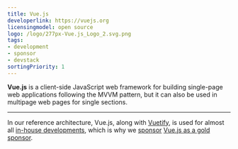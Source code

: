 ```yaml
---
title: Vue.js
developerlink: https://vuejs.org
licensingmodel: open source
logo: /logo/277px-Vue.js_Logo_2.svg.png
tags:
- development
- sponsor
- devstack
sortingPriority: 1
---
```

__Vue.js__ is a client-side JavaScript web framework for building single-page web applications following the MVVM pattern, but it can also be used in multipage web pages for single sections.

---

In our reference architecture, Vue.js, along with [Vuetify](./vuetifyjs), is used for almost all [in-house developments](../publish.html), which is why we [sponsor](../improve.html#sponsoring) [Vue.js as a gold sponsor](https://vuejs.org/sponsor/#gold).
